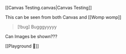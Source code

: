 [[Canvas Testing.canvas|Canvas Testing]]

This can be seen from both Canvas and [[Womp womp]]

> [!bug] Bugggyyyyy
> 

Can Images be shown???

[[Playground 🛝]]
